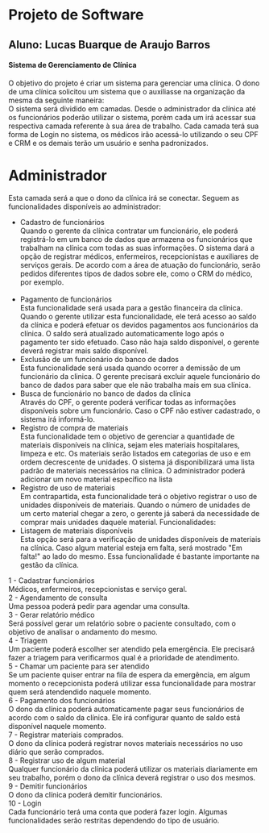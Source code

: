 # Projeto de Software
## Aluno: Lucas Buarque de Araujo Barros

#### Sistema de Gerenciamento de Clínica
   O objetivo do projeto é criar um sistema para gerenciar uma clínica. O dono de uma clínica solicitou um sistema que o auxiliasse na organização da mesma da seguinte maneira: </br>
   O sistema será dividido em camadas. Desde o administrador da clínica até os funcionários poderão utilizar o sistema, porém cada um irá acessar sua respectiva camada referente à sua área de trabalho. Cada camada terá sua forma de Login no sistema, os médicos irão acessá-lo utilizando o seu CPF e CRM e os demais terão um usuário e senha padronizados.

# Administrador
   Esta camada será a que o dono da clínica irá se conectar. Seguem as funcionalidades disponíveis ao administrador:
   * Cadastro de funcionários </br>
   Quando o gerente da clínica contratar um funcionário, ele poderá registrá-lo em um banco de dados que armazena os funcionários que trabalham na clínica com todas as suas informações. O sistema dará a opção de registrar médicos, enfermeiros, recepcionistas e auxiliares de serviços gerais. De acordo com a área de atuação do funcionário, serão pedidos diferentes tipos de dados sobre ele, como o CRM do médico, por exemplo. </br> </br>
   * Pagamento de funcionários </br>
   Esta funcionalidade será usada para a gestão financeira da clínica. Quando o gerente utilizar esta funcionalidade, ele terá acesso ao saldo da clínica e poderá efetuar os devidos pagamentos aos funcionários da clínica. O saldo será atualizado automaticamente logo após o pagamento ter sido efetuado. Caso não haja saldo disponível, o gerente deverá registrar mais saldo disponível. </br>
   * Exclusão de um funcionário do banco de dados </br>
   Esta funcionalidade será usada quando ocorrer a demissão de um funcionário da clinica. O gerente precisará excluir aquele funcionário do banco de dados para saber que ele não trabalha mais em sua clínica. </br>
   * Busca de funcionário no banco de dados da clínica </br>
   Através do CPF, o gerente poderá verificar todas as informações disponíveis sobre um funcionário. Caso o CPF não estiver cadastrado, o sistema irá informá-lo. </br> 
   * Registro de compra de materiais </br>
   Esta funcionalidade tem o objetivo de gerenciar a quantidade de materiais disponíveis na clínica, sejam eles materiais hospitalares, limpeza e etc. Os materiais serão listados em categorias de uso e em ordem decrescente de unidades. O sistema já disponibilizará uma lista padrão de materiais necessários na clínica. O administrador poderá adicionar um novo material específico na lista </br>
   * Registro de uso de materiais </br>
   Em contrapartida, esta funcionalidade terá o objetivo registrar o uso de unidades disponíveis de materiais. Quando o número de unidades de um certo material chegar a zero, o gerente já saberá da necessidade de comprar mais unidades daquele material.
Funcionalidades:</br>
   * Listagem de materiais disponíveis </br>
   Esta opção será para a verificação de unidades disponíveis de materiais na clínica. Caso algum material esteja em falta, será mostrado "Em falta!" ao lado do mesmo. Essa funcionalidade é bastante importante na gestão da clínica. </br>

1 - Cadastrar funcionários </br>
Médicos, enfermeiros, recepcionistas e serviço geral.</br>
2 - Agendamento de consulta</br>
Uma pessoa poderá pedir  para agendar uma consulta.</br>
3 - Gerar relatório médico</br>
Será possível gerar um relatório sobre o paciente consultado, com o objetivo de analisar o andamento do mesmo.</br>
4 - Triagem</br>
Um paciente poderá escolher ser atendido pela emergência. Ele precisará fazer a triagem para verificarmos qual é a prioridade de atendimento.</br>
5 - Chamar um paciente para ser atendido</br>
Se um paciente quiser entrar na fila de espera da emergência, em algum momento o recepcionista poderá utilizar essa funcionalidade para mostrar quem será atendendido naquele momento.</br>
 6 - Pagamento dos funcionários</br>
O dono da clínica poderá automaticamente pagar seus funcionários de acordo com o saldo da clínica. Ele irá configurar quanto de saldo está disponível naquele momento.</br>
7 - Registrar materiais comprados.</br>
O dono da clínica poderá registrar novos materiais  necessários no uso diário que serão comprados.</br>
8 - Registrar uso de algum material</br>
Qualquer funcionário da clínica poderá utilizar os materiais diariamente em seu trabalho, porém o dono da clínica deverá registrar o uso dos mesmos.</br>
9 - Demitir funcionários</br>
O dono da clínica poderá demitir funcionários.</br>
10 - Login</br>
Cada funcionário terá uma conta que poderá fazer login. Algumas funcionalidades serão restritas dependendo do tipo de usuário.</br>

